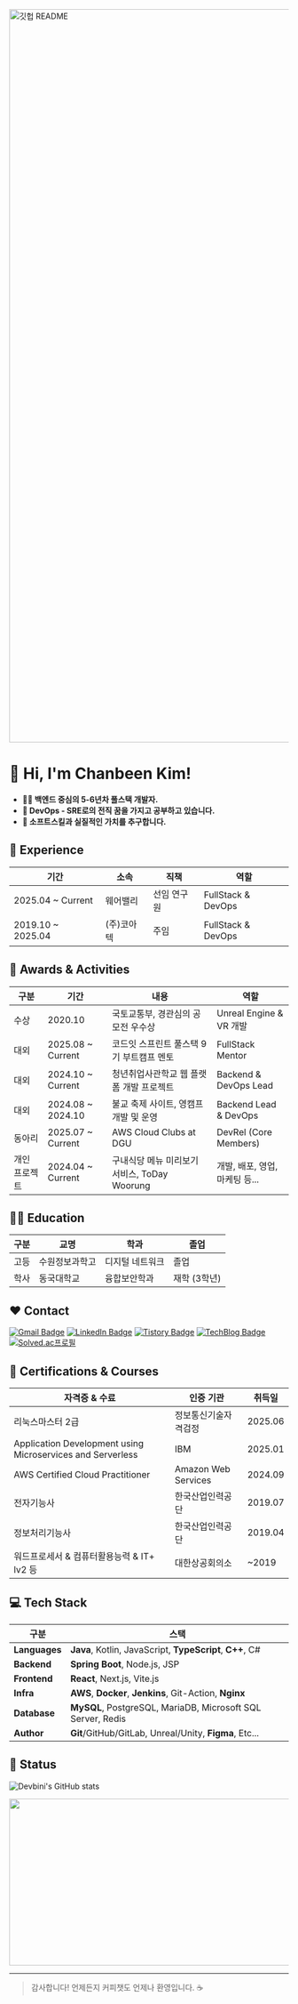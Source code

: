 <img width="3200" height="1319" alt="깃헙 README" src="https://github.com/user-attachments/assets/16666054-b34d-4e91-919d-977960b44dde" />

# 👋 Hi, I'm Chanbeen Kim!
- **👨‍💻 백엔드 중심의 5-6년차 풀스택 개발자.**
- **🦾 DevOps - SRE로의 전직 꿈을 가지고 공부하고 있습니다.**
- **🤝 소프트스킬과 실질적인 가치를 추구합니다.**  

## 🏢 Experience

| 기간 | 소속 | 직책 | 역할 |
|------|------|-----------|-------|
| 2025.04 ~ Current | 웨어밸리 | 선임 연구원 | FullStack & DevOps |
| 2019.10 ~ 2025.04 | (주)코아텍 | 주임 | FullStack & DevOps |

## 🏅 Awards & Activities

| 구분 | 기간 | 내용 | 역할 |
|------|------|------|----|
| 수상 | 2020.10 | 국토교통부, 경관심의 공모전 우수상 | Unreal Engine & VR 개발 |
| 대외 | 2025.08 ~ Current | 코드잇 스프린트 풀스택 9기 부트캠프 멘토 | FullStack Mentor |
| 대외 | 2024.10 ~ Current | 청년취업사관학교 웹 플랫폼 개발 프로젝트 | Backend & DevOps Lead |
| 대외 | 2024.08 ~ 2024.10 | 불교 축제 사이트, 영캠프 개발 및 운영 | Backend Lead & DevOps |
| 동아리 | 2025.07 ~ Current | AWS Cloud Clubs at DGU | DevRel (Core Members) |
| 개인 프로젝트 | 2024.04 ~ Current | 구내식당 메뉴 미리보기 서비스, ToDay Woorung | 개발, 배포, 영업, 마케팅 등... |

## 🧑‍🎓 Education
| 구분 | 교명 | 학과 | 졸업 |
|-----|-----|---|------|
| 고등 | 수원정보과학고 | 디지털 네트워크 | 졸업 |
| 학사 | 동국대학교 | 융합보안학과 | 재학 (3학년) |

## ❤️ Contact
[![Gmail Badge](https://img.shields.io/badge/Gmail-D14836?style=flat&logo=Gmail&logoColor=white)](mailto:flqld86851@gmail.com)
[![LinkedIn Badge](https://img.shields.io/badge/LinkedIn-0a66c2?style=flat&logo=LinkedIn&logoColor=white)](https://www.linkedin.com/in/devbini/) 
[![Tistory Badge](https://img.shields.io/badge/Old_Blog-FF6000?style=flat&logo=tistory&logoColor=white)](https://devbini.tistory.com/)
[![TechBlog Badge](https://img.shields.io/badge/Tech_Blog-181717?style=flat&logo=github&logoColor=white)](https://chanbeen.com/)
[![Solved.ac프로필](http://mazassumnida.wtf/api/mini/generate_badge?boj=devbini)](https://solved.ac/devbini)

## 📜 Certifications & Courses
| 자격증 & 수료 | 인증 기관 | 취득일 |
|--------|----------|--------|
| 리눅스마스터 2급 | 정보통신기술자격검정 | 2025.06 |
| Application Development using Microservices and Serverless | IBM | 2025.01 |
| AWS Certified Cloud Practitioner | Amazon Web Services | 2024.09 |
| 전자기능사 | 한국산업인력공단 | 2019.07 |
| 정보처리기능사 | 한국산업인력공단 | 2019.04 |
| 워드프로세서 & 컴퓨터활용능력 & IT+ lv2 등 | 대한상공회의소 | ~2019 |

## 💻 Tech Stack
| 구분 | 스택 |
|----|----|
|**Languages**|**Java**, Kotlin, JavaScript, **TypeScript**, **C++**, C#|  
|**Backend**|**Spring Boot**, Node.js, JSP  |
|**Frontend**|**React**, Next.js, Vite.js  |
|**Infra**|**AWS**, **Docker**, **Jenkins**, Git-Action, **Nginx**  |
|**Database**|**MySQL**, PostgreSQL, MariaDB, Microsoft SQL Server, Redis|
|**Author**|**Git**/GitHub/GitLab, Unreal/Unity, **Figma**, Etc...|
  
## 💫 Status
![Devbini's GitHub stats](https://github-readme-stats.vercel.app/api?username=devbini&show_icons=true&bg_color=white)

<a href="https://github.com/devxb/gitanimals">
<img
  src="https://render.gitanimals.org/farms/devbini"
  width="600"
  height="300"
/>
</a>

---
> 감사합니다! 언제든지 커피챗도 언제나 환영입니다. ☕
